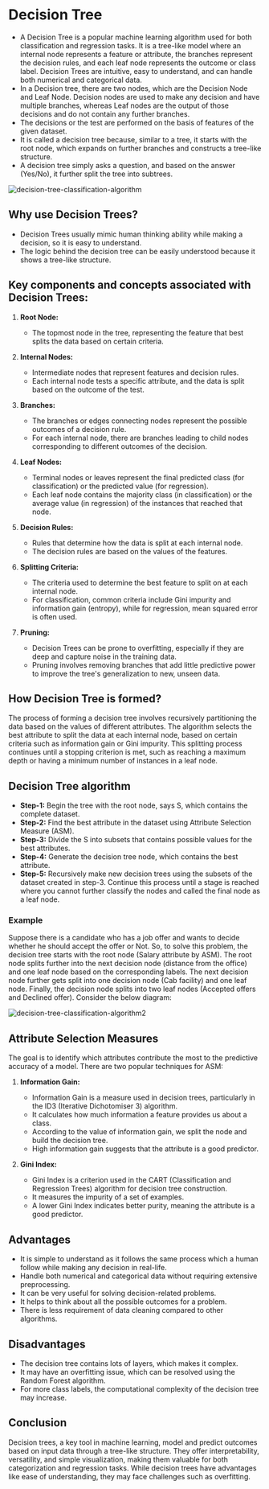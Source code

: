 # Decision Tree
- A Decision Tree is a popular machine learning algorithm used for both classification and regression tasks. It is a tree-like model where an internal node represents a feature or attribute, the branches represent the decision rules, and each leaf node represents the outcome or class label. Decision Trees are intuitive, easy to understand, and can handle both numerical and categorical data.
- In a Decision tree, there are two nodes, which are the Decision Node and Leaf Node. Decision nodes are used to make any decision and have multiple branches, whereas Leaf nodes are the output of those decisions and do not contain any further branches.
- The decisions or the test are performed on the basis of features of the given dataset.
- It is called a decision tree because, similar to a tree, it starts with the root node, which expands on further branches and constructs a tree-like structure.
- A decision tree simply asks a question, and based on the answer (Yes/No), it further split the tree into subtrees.

![decision-tree-classification-algorithm](https://github.com/anubhav7747/Notes/assets/77168708/94503032-fcb9-48ab-87b3-860c44d4b20a)


## Why use Decision Trees?
- Decision Trees usually mimic human thinking ability while making a decision, so it is easy to understand.
- The logic behind the decision tree can be easily understood because it shows a tree-like structure.


## Key components and concepts associated with Decision Trees:
1. **Root Node:**
   - The topmost node in the tree, representing the feature that best splits the data based on certain criteria.

2. **Internal Nodes:**
   - Intermediate nodes that represent features and decision rules.
   - Each internal node tests a specific attribute, and the data is split based on the outcome of the test.

3. **Branches:**
   - The branches or edges connecting nodes represent the possible outcomes of a decision rule.
   - For each internal node, there are branches leading to child nodes corresponding to different outcomes of the decision.

4. **Leaf Nodes:**
   - Terminal nodes or leaves represent the final predicted class (for classification) or the predicted value (for regression).
   - Each leaf node contains the majority class (in classification) or the average value (in regression) of the instances that reached that node.

5. **Decision Rules:**
   - Rules that determine how the data is split at each internal node.
   - The decision rules are based on the values of the features.

6. **Splitting Criteria:**
   - The criteria used to determine the best feature to split on at each internal node.
   - For classification, common criteria include Gini impurity and information gain (entropy), while for regression, mean squared error is often used.

7. **Pruning:**
   - Decision Trees can be prone to overfitting, especially if they are deep and capture noise in the training data.
   - Pruning involves removing branches that add little predictive power to improve the tree's generalization to new, unseen data.


## How Decision Tree is formed?
The process of forming a decision tree involves recursively partitioning the data based on the values of different attributes. The algorithm selects the best attribute to split the data at each internal node, based on certain criteria such as information gain or Gini impurity. This splitting process continues until a stopping criterion is met, such as reaching a maximum depth or having a minimum number of instances in a leaf node.


## Decision Tree algorithm
- **Step-1:** Begin the tree with the root node, says S, which contains the complete dataset.
- **Step-2:** Find the best attribute in the dataset using Attribute Selection Measure (ASM).
- **Step-3:** Divide the S into subsets that contains possible values for the best attributes.
- **Step-4:** Generate the decision tree node, which contains the best attribute.
- **Step-5:** Recursively make new decision trees using the subsets of the dataset created in step-3. Continue this process until a stage is reached where you cannot further classify the nodes and called the final node as a leaf node.

### Example
Suppose there is a candidate who has a job offer and wants to decide whether he should accept the offer or Not. So, to solve this problem, the decision tree starts with the root node (Salary attribute by ASM). The root node splits further into the next decision node (distance from the office) and one leaf node based on the corresponding labels. The next decision node further gets split into one decision node (Cab facility) and one leaf node. Finally, the decision node splits into two leaf nodes (Accepted offers and Declined offer). Consider the below diagram:

![decision-tree-classification-algorithm2](https://github.com/anubhav7747/Notes/assets/77168708/fe835fe4-b638-478e-b5b2-a030ed5092ca)


## Attribute Selection Measures
The goal is to identify which attributes contribute the most to the predictive accuracy of a model. There are two popular techniques for ASM:

1. **Information Gain:**
   - Information Gain is a measure used in decision trees, particularly in the ID3 (Iterative Dichotomiser 3) algorithm.
   - It calculates how much information a feature provides us about a class.
   - According to the value of information gain, we split the node and build the decision tree.
   - High information gain suggests that the attribute is a good predictor.

2. **Gini Index:**
   - Gini Index is a criterion used in the CART (Classification and Regression Trees) algorithm for decision tree construction.
   - It measures the impurity of a set of examples.
   - A lower Gini Index indicates better purity, meaning the attribute is a good predictor.


## Advantages
- It is simple to understand as it follows the same process which a human follow while making any decision in real-life.
- Handle both numerical and categorical data without requiring extensive preprocessing.
- It can be very useful for solving decision-related problems.
- It helps to think about all the possible outcomes for a problem.
- There is less requirement of data cleaning compared to other algorithms.


## Disadvantages
- The decision tree contains lots of layers, which makes it complex.
- It may have an overfitting issue, which can be resolved using the Random Forest algorithm.
- For more class labels, the computational complexity of the decision tree may increase.

## Conclusion
Decision trees, a key tool in machine learning, model and predict outcomes based on input data through a tree-like structure. They offer interpretability, versatility, and simple visualization, making them valuable for both categorization and regression tasks. While decision trees have advantages like ease of understanding, they may face challenges such as overfitting.
